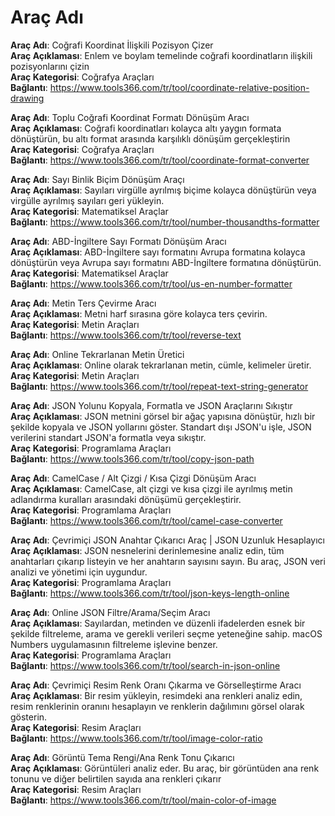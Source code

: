 # Araç Adı

**Araç Adı**: Coğrafi Koordinat İlişkili Pozisyon Çizer  
**Araç Açıklaması**: Enlem ve boylam temelinde coğrafi koordinatların ilişkili pozisyonlarını çizin  
**Araç Kategorisi**: Coğrafya Araçları  
**Bağlantı**: https://www.tools366.com/tr/tool/coordinate-relative-position-drawing


**Araç Adı**: Toplu Coğrafi Koordinat Formatı Dönüşüm Aracı  
**Araç Açıklaması**: Coğrafi koordinatları kolayca altı yaygın formata dönüştürün, bu altı format arasında karşılıklı dönüşüm gerçekleştirin  
**Araç Kategorisi**: Coğrafya Araçları  
**Bağlantı**: https://www.tools366.com/tr/tool/coordinate-format-converter


**Araç Adı**: Sayı Binlik Biçim Dönüşüm Araçı  
**Araç Açıklaması**: Sayıları virgülle ayrılmış biçime kolayca dönüştürün veya virgülle ayrılmış sayıları geri yükleyin.  
**Araç Kategorisi**: Matematiksel Araçlar  
**Bağlantı**: https://www.tools366.com/tr/tool/number-thousandths-formatter


**Araç Adı**: ABD-İngiltere Sayı Formatı Dönüşüm Aracı  
**Araç Açıklaması**: ABD-İngiltere sayı formatını Avrupa formatına kolayca dönüştürün veya Avrupa sayı formatını ABD-İngiltere formatına dönüştürün.  
**Araç Kategorisi**: Matematiksel Araçlar  
**Bağlantı**: https://www.tools366.com/tr/tool/us-en-number-formatter


**Araç Adı**: Metin Ters Çevirme Aracı  
**Araç Açıklaması**: Metni harf sırasına göre kolayca ters çevirin.  
**Araç Kategorisi**: Metin Araçları  
**Bağlantı**: https://www.tools366.com/tr/tool/reverse-text


**Araç Adı**: Online Tekrarlanan Metin Üretici  
**Araç Açıklaması**: Online olarak tekrarlanan metin, cümle, kelimeler üretir.  
**Araç Kategorisi**: Metin Araçları  
**Bağlantı**: https://www.tools366.com/tr/tool/repeat-text-string-generator


**Araç Adı**: JSON Yolunu Kopyala, Formatla ve JSON Araçlarını Sıkıştır  
**Araç Açıklaması**: JSON metnini görsel bir ağaç yapısına dönüştür, hızlı bir şekilde kopyala ve JSON yollarını göster. Standart dışı JSON'u işle, JSON verilerini standart JSON'a formatla veya sıkıştır.  
**Araç Kategorisi**: Programlama Araçları  
**Bağlantı**: https://www.tools366.com/tr/tool/copy-json-path


**Araç Adı**: CamelCase / Alt Çizgi / Kısa Çizgi Dönüşüm Aracı  
**Araç Açıklaması**: CamelCase, alt çizgi ve kısa çizgi ile ayrılmış metin adlandırma kuralları arasındaki dönüşümü gerçekleştirir.  
**Araç Kategorisi**: Programlama Araçları  
**Bağlantı**: https://www.tools366.com/tr/tool/camel-case-converter


**Araç Adı**: Çevrimiçi JSON Anahtar Çıkarıcı Araç | JSON Uzunluk Hesaplayıcı  
**Araç Açıklaması**: JSON nesnelerini derinlemesine analiz edin, tüm anahtarları çıkarıp listeyin ve her anahtarın sayısını sayın. Bu araç, JSON veri analizi ve yönetimi için uygundur.  
**Araç Kategorisi**: Programlama Araçları  
**Bağlantı**: https://www.tools366.com/tr/tool/json-keys-length-online


**Araç Adı**: Online JSON Filtre/Arama/Seçim Aracı  
**Araç Açıklaması**: Sayılardan, metinden ve düzenli ifadelerden esnek bir şekilde filtreleme, arama ve gerekli verileri seçme yeteneğine sahip. macOS Numbers uygulamasının filtreleme işlevine benzer.  
**Araç Kategorisi**: Programlama Araçları  
**Bağlantı**: https://www.tools366.com/tr/tool/search-in-json-online


**Araç Adı**: Çevrimiçi Resim Renk Oranı Çıkarma ve Görselleştirme Aracı  
**Araç Açıklaması**: Bir resim yükleyin, resimdeki ana renkleri analiz edin, resim renklerinin oranını hesaplayın ve renklerin dağılımını görsel olarak gösterin.  
**Araç Kategorisi**: Resim Araçları  
**Bağlantı**: https://www.tools366.com/tr/tool/image-color-ratio


**Araç Adı**: Görüntü Tema Rengi/Ana Renk Tonu Çıkarıcı  
**Araç Açıklaması**: Görüntüleri analiz eder. Bu araç, bir görüntüden ana renk tonunu ve diğer belirtilen sayıda ana renkleri çıkarır  
**Araç Kategorisi**: Resim Araçları  
**Bağlantı**: https://www.tools366.com/tr/tool/main-color-of-image


